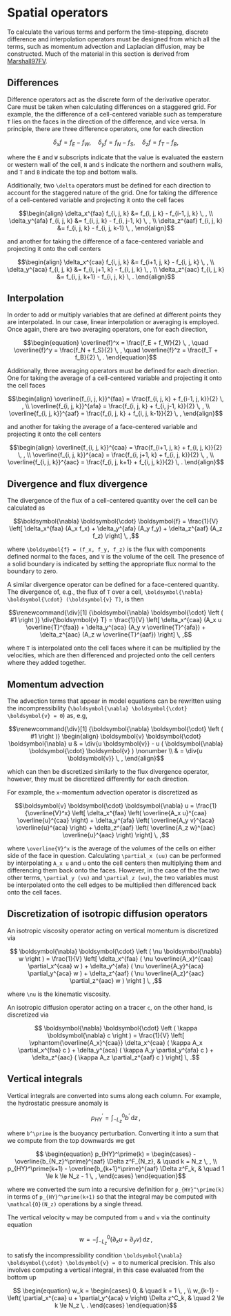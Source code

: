 # Spatial operators

To calculate the various terms and perform the time-stepping, discrete difference and interpolation 
operators must be designed from which all the terms, such as momentum advection and Laplacian 
diffusion, may be constructed. Much of the material in this section is derived from [Marshall97FV](@citet).

## Differences

Difference operators act as the discrete form of the derivative operator. Care must be taken 
when calculating differences on a staggered grid. For example, the the difference of a cell-centered 
variable such as temperature ``T`` lies on the faces  in the direction of the difference, and 
vice versa. In principle, there are three difference operators, one for each  direction
```math
  \delta_x f = f_E - f_W , \quad
  \delta_y f = f_N - f_S , \quad
  \delta_z f = f_T - f_B ,
```
where the ``E`` and ``W`` subscripts indicate that the value is evaluated the eastern or western 
wall of the cell, ``N`` and ``S`` indicate the northern and southern walls, and ``T`` and ``B`` 
indicate the top and bottom walls.

Additionally, two ``\delta`` operators must be defined for each direction to account for the 
staggered nature of the grid. One for taking the difference of a cell-centered variable and 
projecting it onto the cell faces
```math
\begin{align}
    \delta_x^{faa} f_{i, j, k} &= f_{i, j, k} - f_{i-1, j, k} \, , \\
    \delta_y^{afa} f_{i, j, k} &= f_{i, j, k} - f_{i, j-1, k} \, , \\
    \delta_z^{aaf} f_{i, j, k} &= f_{i, j, k} - f_{i, j, k-1} \, , 
\end{align}
```
and another for taking the difference of a face-centered variable and projecting it onto the
cell centers
```math
\begin{align}
    \delta_x^{caa} f_{i, j, k} &= f_{i+1, j, k} - f_{i, j, k} \, , \\
    \delta_y^{aca} f_{i, j, k} &= f_{i, j+1, k} - f_{i, j, k} \, , \\
    \delta_z^{aac} f_{i, j, k} &= f_{i, j, k+1} - f_{i, j, k} \, .
\end{align}
```

## Interpolation

In order to add or multiply variables that are defined at different points they are interpolated. 
In our case, linear interpolation or averaging is employed. Once again, there are two averaging 
operators, one for each direction,
```math
\begin{equation}
  \overline{f}^x = \frac{f_E + f_W}{2} \, , \quad
  \overline{f}^y = \frac{f_N + f_S}{2} \, , \quad
  \overline{f}^z = \frac{f_T + f_B}{2} \, .
\end{equation}
```

Additionally, three averaging operators must be defined for each direction. One for taking the 
average of a cell-centered  variable and projecting it onto the cell faces
```math
\begin{align}
    \overline{f_{i, j, k}}^{faa} = \frac{f_{i, j, k} + f_{i-1, j, k}}{2} \, , \\
    \overline{f_{i, j, k}}^{afa} = \frac{f_{i, j, k} + f_{i, j-1, k}}{2} \, , \\
    \overline{f_{i, j, k}}^{aaf} = \frac{f_{i, j, k} + f_{i, j, k-1}}{2} \, ,
\end{align}
```
and another for taking the average of a face-centered variable and projecting it onto the cell centers
```math
\begin{align}
    \overline{f_{i, j, k}}^{caa} = \frac{f_{i+1, j, k} + f_{i, j, k}}{2} \, , \\
    \overline{f_{i, j, k}}^{aca} = \frac{f_{i, j+1, k} + f_{i, j, k}}{2} \, , \\
    \overline{f_{i, j, k}}^{aac} = \frac{f_{i, j, k+1} + f_{i, j, k}}{2} \, .
\end{align}
```

## Divergence and flux divergence

The divergence of the flux of a cell-centered quantity over the cell can be calculated as
```math
\boldsymbol{\nabla} \boldsymbol{\cdot} \boldsymbol{f}
= \frac{1}{V} \left[ \delta_x^{faa} (A_x f_x)
                   + \delta_y^{afa} (A_y f_y)
                   + \delta_z^{aaf} (A_z f_z) \right] \, ,
```
where ``\boldsymbol{f} = (f_x, f_y, f_z)`` is the flux with components defined normal to the 
faces, and ``V`` is the volume of the cell. The presence of a solid boundary is indicated by 
setting the appropriate flux normal to the boundary to zero.

A similar divergence operator can be defined for a face-centered quantity. The divergence of,
e.g., the flux of ``T`` over a cell, ``\boldsymbol{\nabla} \boldsymbol{\cdot} (\boldsymbol{v} T)``, 
is then
```math
\renewcommand{\div}[1] {\boldsymbol{\nabla} \boldsymbol{\cdot} \left ( #1 \right )}
\div{\boldsymbol{v} T}
= \frac{1}{V} \left[ \delta_x^{caa} (A_x u \overline{T}^{faa})
                   + \delta_y^{aca} (A_y v \overline{T}^{afa})
                   + \delta_z^{aac} (A_z w \overline{T}^{aaf}) \right] \, ,
```
where ``T`` is interpolated onto the cell faces where it can be multiplied by the velocities, 
which are then differenced and projected onto the cell centers where they added together.

## Momentum advection

The advection terms that appear in model equations can be rewritten using the incompressibility 
(``\boldsymbol{\nabla} \boldsymbol{\cdot} \boldsymbol{v} = 0``) as, e.g,
```math
\renewcommand{\div}[1] {\boldsymbol{\nabla} \boldsymbol{\cdot} \left ( #1 \right )}
\begin{align}
\boldsymbol{v} \boldsymbol{\cdot} \boldsymbol{\nabla} u & = \div{u \boldsymbol{v}} - u ( \boldsymbol{\nabla} \boldsymbol{\cdot} \boldsymbol{v} ) \nonumber \\
    & = \div{u \boldsymbol{v}} \, ,
\end{align}
```
which can then be discretized similarly to the flux divergence operator, however, they must 
be discretized differently for each direction.

For example, the ``x``-momentum advection operator is discretized as
```math
\boldsymbol{v} \boldsymbol{\cdot} \boldsymbol{\nabla} u
= \frac{1}{\overline{V}^x} \left[
    \delta_x^{faa} \left( \overline{A_x u}^{caa} \overline{u}^{caa} \right)
  + \delta_y^{afa} \left( \overline{A_y v}^{aca} \overline{u}^{aca} \right)
  + \delta_z^{aaf} \left( \overline{A_z w}^{aac} \overline{u}^{aac} \right)
\right] \, ,
```
where ``\overline{V}^x`` is the average of the volumes of the cells on either side of the face 
in question. Calculating ``\partial_x (uu)`` can be performed by interpolating ``A_x u`` and 
``u`` onto the cell centers then multiplying them and differencing them back onto the faces. 
However, in the case of the the two other terms, ``\partial_y (vu)`` and ``\partial_z (wu)``, 
the two variables must be interpolated onto the cell edges to be multiplied then differenced 
back onto the cell faces.

## Discretization of isotropic diffusion operators

An isotropic viscosity operator acting on vertical momentum is discretized via
```math
    \boldsymbol{\nabla} \boldsymbol{\cdot} \left ( \nu \boldsymbol{\nabla} w \right )
    = \frac{1}{V} \left[
          \delta_x^{faa} ( \nu \overline{A_x}^{caa} \partial_x^{caa} w )
        + \delta_y^{afa} ( \nu \overline{A_y}^{aca} \partial_y^{aca} w )
        + \delta_z^{aaf} ( \nu \overline{A_z}^{aac} \partial_z^{aac} w )
    \right ] \, ,
```
where ``\nu`` is the kinematic viscosity.

An isotropic diffusion operator acting on a tracer ``c``, on the other hand, is discretized via
```math
   \boldsymbol{\nabla} \boldsymbol{\cdot} \left ( \kappa \boldsymbol{\nabla} c \right )
    = \frac{1}{V} \left[ \vphantom{\overline{A_x}^{caa}}
        \delta_x^{caa} ( \kappa A_x \partial_x^{faa} c )
      + \delta_y^{aca} ( \kappa A_y \partial_y^{afa} c )
      + \delta_z^{aac} ( \kappa A_z \partial_z^{aaf} c )
    \right] \, .
```

## Vertical integrals
Vertical integrals are converted into sums along each column. For example, the hydrostatic pressure 
anomaly is
```math
    p_{HY}^\prime = \int_{-L_z}^0 b^\prime \, \mathrm{d} z \, ,
```
where ``b^\prime`` is the buoyancy perturbation. Converting it into a sum that we compute from 
the top downwards we get
```math
    \begin{equation}
    p_{HY}^\prime(k) =
        \begin{cases}
            - \overline{b_{N_z}^\prime}^{aaf} \Delta z^F_{N_z},               & \quad k = N_z \, , \\
            p_{HY}^\prime(k+1) - \overline{b_{k+1}^\prime}^{aaf} \Delta z^F_k, & \quad 1 \le k \le N_z - 1 \, ,
        \end{cases}
    \end{equation}
```
where we converted the sum into a recursive definition for ``p_{HY}^\prime(k)`` in terms of 
``p_{HY}^\prime(k+1)`` so that the integral may be computed with ``\mathcal{O}(N_z)`` operations 
by a single thread.

The vertical velocity ``w`` may be computed from ``u`` and ``v`` via the continuity equation
```math
    w = - \int_{-L_z}^0 (\partial_x u + \partial_y v) \, \mathrm{d} z \, ,
```
to satisfy the incompressibility condition ``\boldsymbol{\nabla} \boldsymbol{\cdot} \boldsymbol{v} = 0``
to numerical precision. This also involves computing a vertical integral, in this case evaluated
from the bottom up
```math
    \begin{equation}
    w_k =
        \begin{cases}
            0, & \quad k = 1 \, , \\
            w_{k-1} - \left( \partial_x^{caa} u + \partial_y^{aca} v \right) \Delta z^C_k, & \quad 2 \le k \le N_z \, .
        \end{cases}
    \end{equation}
```
